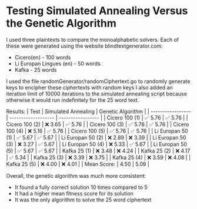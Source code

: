 # Testing Simulated Annealing Versus the Genetic Algorithm

I used three plaintexts to compare the monoalphabetic solvers. Each of these were generated using the website blindtextgenerator.com:
- Cicero(en) - 100 words
- Li Europan Lingues (en) - 50 words
- Kafka - 25 words


I used the file randomGenerator/randomCiphertext.go to randomly generate keys to encipher these ciphertexts with random keys
I also added an iteration limit of 10000 iterations to the simulated annealing script because otherwise it would run indefinitely for the 25 word text.

Results:
| Test                | Simulated Annealing | Genetic Algorithm |
| ----------------- | ------------------- | ----------------- |
| Cicero 100 (1)                     |  ✅ 5.76                                |  ✅ 5.76                            |
| Cicero 100 (2)                     | ❌ 3.65                                 | ✅ 5.76                             |
| Cicero 100 (3)                     | ✅ 5.76                                 | ✅ 5.76                             |
| Cicero 100 (4)                     | ❌ 5.16                                 | ✅ 5.76                             |
| Cicero 100 (5)                     | ✅ 5.76                                 | ✅ 5.76                             |
| Li Europan 50 (1)                  | ✅ 5.67                                 | ✅ 5.67                             |
| Li Europan 50 (2)                  | ❌ 2.89                                 | ❌ 3.39                             |
| Li Europan 50 (3)                  | ❌ 3.27                                 | ✅ 5.67                             |
| Li Europan 50 (4)                  | ❌ 5.33                                 | ✅ 5.67                             |
| Li Europan 50 (5)                  | ✅ 5.67                                 | ✅ 5.67                             |
| Kafka 25 (1)                       | ❌ 3.48                                 | ❌ 4.24                             |
| Kafka 25 (2)                       | ❌ 4.17                                 | ✅ 5.34                             |
| Kafka 25 (3)                       | ❌ 3.39                                 | ❌ 3.75                             |
| Kafka 25 (4)                       | ❌ 3.59                                 | ❌ 4.08                             |
| Kafka 25 (5)                       | ❌ 4.00                                 | ❌ 4.01                             |
| Mean Score:                        | 4.50                                   | 5.09                               |

Overall, the genetic algorithm was much more consistent:
- It found a fully correct solution 10 times compared to 5
- It had a higher mean fitness score for its solution
- It was the only algorithm to solve the 25 word ciphertext 
